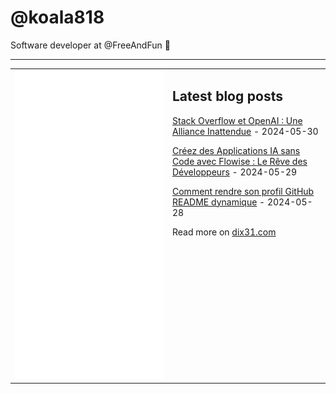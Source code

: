 # @koala818

Software developer at @FreeAndFun 👋

---

<table>
<tr>
<td valign="top" width="50%">
<img src="github-metrics.svg" alt="Metric" />
</td>
<td valign="top" width="50%">

## Latest blog posts


<!-- blog start -->
[Stack Overflow et OpenAI : Une Alliance Inattendue](https://dix31.com/blog/stack-overflow-et-openai-une-alliance-inattendue) - 2024-05-30

[Créez des Applications IA sans Code avec Flowise : Le Rêve des Développeurs](https://dix31.com/blog/creez-des-applications-ia-sans-code-avec-flowise-le-reve-des-developpeurs) - 2024-05-29

[Comment rendre son profil GitHub README dynamique](https://dix31.com/blog/comment-rendre-son-profil-github-readme-dynamique) - 2024-05-28
<!-- blog end -->

Read more on [dix31.com](https://dix31.com/blog)

</td>
</tr>
</table>
